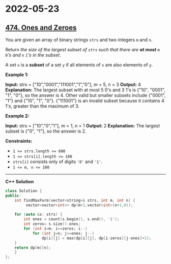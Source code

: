 # 2022-05-23

## [474. Ones and Zeroes](https://leetcode.com/problems/ones-and-zeroes/)

You are given an array of binary strings `strs` and two integers `m` and `n`.

Return _the size of the largest subset of `strs` such that there are **at most**_ `m` `0`_'s and_ `n` `1`_'s in the subset_.

A set `x` is a **subset** of a set `y` if all elements of `x` are also elements of `y`.

**Example 1:**

**Input:** strs = \["10","0001","111001","1","0"\], m = 5, n = 3
**Output:** 4
**Explanation:** The largest subset with at most 5 0's and 3 1's is {"10", "0001", "1", "0"}, so the answer is 4.
Other valid but smaller subsets include {"0001", "1"} and {"10", "1", "0"}.
{"111001"} is an invalid subset because it contains 4 1's, greater than the maximum of 3.

**Example 2:**

**Input:** strs = \["10","0","1"\], m = 1, n = 1
**Output:** 2
**Explanation:** The largest subset is {"0", "1"}, so the answer is 2.

**Constraints:**

- `1 <= strs.length <= 600`
- `1 <= strs[i].length <= 100`
- `strs[i]` consists only of digits `'0'` and `'1'`.
- `1 <= m, n <= 100`

---

**C++ Solution**

```c++
class Solution {
public:
    int findMaxForm(vector<string>& strs, int m, int n) {
         vector<vector<int>> dp(m+1,vector<int>(n+1,0));
    
    for (auto &s: strs) {
        int ones = count(s.begin(), s.end(), '1');
        int zeros= s.size()-ones;
        for (int i=m; i>=zeros; i--) 
            for (int j=n; j>=ones; j--)
                dp[i][j] = max(dp[i][j], dp[i-zeros][j-ones]+1);
    }
    return dp[m][n];
    }
};
```
